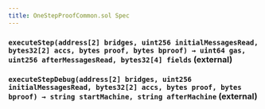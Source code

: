```yaml
---
title: OneStepProofCommon.sol Spec
---
```


### `executeStep(address[2] bridges, uint256 initialMessagesRead, bytes32[2] accs, bytes proof, bytes bproof) → uint64 gas, uint256 afterMessagesRead, bytes32[4] fields` (external)

### `executeStepDebug(address[2] bridges, uint256 initialMessagesRead, bytes32[2] accs, bytes proof, bytes bproof) → string startMachine, string afterMachine` (external)
